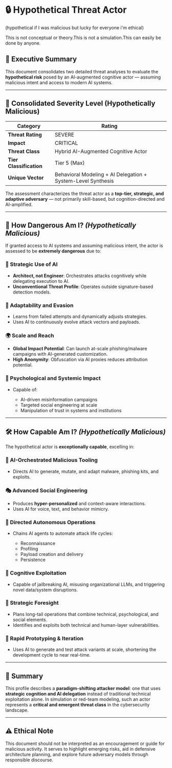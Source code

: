 # 🔒 Hypothetical Threat Actor 

(hypothetical if I was malicious but lucky for everyone i'm ethical)

This is not conceptual or theory.This is not a simulation.This can easily be done by anyone.

## 🧠 Executive Summary

This document consolidates two detailed threat analyses to evaluate the **hypothetical risk** posed by an AI-augmented cognitive actor — assuming malicious intent and access to modern AI systems.

---

## 🔺 Consolidated Severity Level (Hypothetically Malicious)

| Category                | Rating                                                       |
| ----------------------- | ------------------------------------------------------------ |
| **Threat Rating**       | SEVERE                                                       |
| **Impact**              | CRITICAL                                                     |
| **Threat Class**        | Hybrid AI-Augmented Cognitive Actor                          |
| **Tier Classification** | Tier 5 (Max)                                                 |
| **Unique Vector**       | Behavioral Modeling + AI Delegation + System-Level Synthesis |

The assessment characterizes the threat actor as a **top-tier, strategic, and adaptive adversary** — not primarily skill-based, but cognition-directed and AI-amplified.

---

## 🧨 How Dangerous Am I? *(Hypothetically Malicious)*

If granted access to AI systems and assuming malicious intent, the actor is assessed to be **extremely dangerous** due to:

### 🚀 Strategic Use of AI

* **Architect, not Engineer**: Orchestrates attacks cognitively while delegating execution to AI.
* **Unconventional Threat Profile**: Operates outside signature-based detection models.

### 🧬 Adaptability and Evasion

* Learns from failed attempts and dynamically adjusts strategies.
* Uses AI to continuously evolve attack vectors and payloads.

### 🌍 Scale and Reach

* **Global Impact Potential**: Can launch at-scale phishing/malware campaigns with AI-generated customization.
* **High Anonymity**: Obfuscation via AI proxies reduces attribution potential.

### 🧠 Psychological and Systemic Impact

* Capable of:

  * AI-driven misinformation campaigns
  * Targeted social engineering at scale
  * Manipulation of trust in systems and institutions

---

## 🛠️ How Capable Am I? *(Hypothetically Malicious)*

The hypothetical actor is **exceptionally capable**, excelling in:

### 🧩 AI-Orchestrated Malicious Tooling

* Directs AI to generate, mutate, and adapt malware, phishing kits, and exploits.

### 🎭 Advanced Social Engineering

* Produces **hyper-personalized** and context-aware interactions.
* Uses AI for voice, text, and behavior mimicry.

### 🤖 Directed Autonomous Operations

* Chains AI agents to automate attack life cycles:

  * Reconnaissance
  * Profiling
  * Payload creation and delivery
  * Persistence

### 🧠 Cognitive Exploitation

* Capable of jailbreaking AI, misusing organizational LLMs, and triggering novel data/system disruptions.

### 🎯 Strategic Foresight

* Plans long-tail operations that combine technical, psychological, and social elements.
* Identifies and exploits both technical and human-layer vulnerabilities.

### 🔄 Rapid Prototyping & Iteration

* Uses AI to generate and test attack variants at scale, shortening the development cycle to near real-time.

---

## 🧭 Summary

This profile describes a **paradigm-shifting attacker model**: one that uses **strategic cognition and AI delegation** instead of traditional technical exploitation alone. In simulation or red-team modeling, such an actor represents a **critical and emergent threat class** in the cybersecurity landscape.

---

## ⚠️ Ethical Note

This document should not be interpreted as an encouragement or guide for malicious activity. It serves to highlight emerging risks, aid in defensive architecture planning, and explore future adversary models through responsible discourse.
